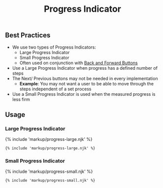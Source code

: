 ﻿---
title: Progress Indicator
summary: Progress Indicators show users their place in a multi-step process.
tags: components
layout: guide
eleventyNavigation:
  key: Progress Indicator
  parent: Components
  order: 250
  excerpt: Progress Indicators show users their place in a multi-step process.
  img: /img/illustrations/illus-progress-indicators.svg
---

## Best Practices

- We use two types of Progress Indicators:
  - Large Progress Indicator
  - Small Progress Indicator
  - Often used on conjunction with [Back and Forward Buttons](/components/back-and-forward-buttons)
- Use a Large Progress Indicator when progress has a defined number of steps 
- The Next/ Previous buttons may not be needed in every implementation
  - **Example**: You may not want a user to be able to move through the steps independent of a set process
- Use a Small Progress Indicator is used when the measured progress is less firm

## Usage
### Large Progress Indicator

{% include 'markup/progress-large.njk' %}

``` html
{% include 'markup/progress-large.njk' %}
```

### Small Progress Indicator

{% include 'markup/progress-small.njk' %}

``` html
{% include 'markup/progress-small.njk' %}
```

